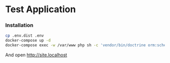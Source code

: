 # Test Application

### Installation

```bash
cp .env.dist .env
docker-compose up -d
docker-compose exec -w /var/www php sh -c 'vendor/bin/doctrine orm:schema-tool:create'
```

And open http://site.localhost
